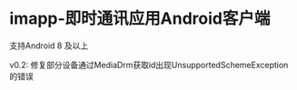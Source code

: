 # imapp-即时通讯应用Android客户端

支持Android 8 及以上

v0.2: 修复部分设备通过MediaDrm获取id出现UnsupportedSchemeException的错误
